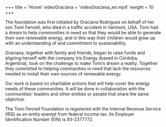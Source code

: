 +++
title = 'Home'
videoGraciana = 'videoGraciana_en.mp4'
weight = 10
+++

The foundation was first initiated by Graciana Rodríguez on behalf of her son Tomi Fennell, who died in
a traffic accident in Vermont, USA. Tomi had a dream to help communities in need so that they would be
able to generate their own renewable energy, and in this way their children would grow up with an
understanding of and commitment to sustainability.

Graciana, together with family and friends, began to raise funds and aligning herself with the
company Iris Energy (based in Córdoba, Argentina), took on the challenge to make Tomi’s dream a reality.
Together they committed to helping communities in need that lack the resources needed to install their
own sources of renewable energy.

Our work is based on charitable actions that will help cover the energy needs of these communities.
It will be done in collaboration with the communities' leaders and other entities or people that share
the same objective.

The Tomi Fennell Foundation is registered with the Internal Revenue Service (IRS) as an entity exempt from federal
income tax. Its Employer Identification Number (EIN) is 93-2377772.
